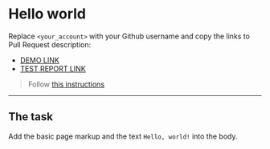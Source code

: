 # Hello world
Replace `<your_account>` with your Github username and copy the links to Pull Request description:
- [DEMO LINK](https://<Svyrydov-Alex>.github.io/layout_hello-world/)
- [TEST REPORT LINK](https://<Svyrydov-Alex>.github.io/layout_hello-world/report/html_report/)

> Follow [this instructions](https://mate-academy.github.io/layout_task-guideline/#how-to-solve-the-layout-tasks-on-github)
___

## The task 
Add the basic page markup and the text `Hello, world!` into the body.
